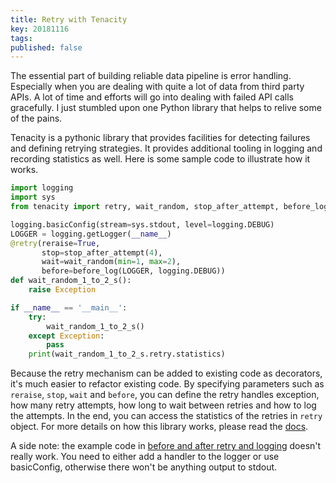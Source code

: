 ```yaml
---
title: Retry with Tenacity
key: 20181116 
tags: 
published: false
---
```


The essential part of building reliable data pipeline is error handling. Especially when you are dealing with quite a lot of data from third party APIs.
A lot of time and efforts will go into dealing with failed API calls gracefully. I just stumbled upon one Python library that helps to relive some of the pains. 

Tenacity is a pythonic library that provides facilities for detecting failures and defining retrying strategies. It provides additional tooling in logging and recording statistics as well. 
Here is some sample code to illustrate how it works. 
```python
import logging
import sys
from tenacity import retry, wait_random, stop_after_attempt, before_log

logging.basicConfig(stream=sys.stdout, level=logging.DEBUG)
LOGGER = logging.getLogger(__name__)
@retry(reraise=True,
       stop=stop_after_attempt(4),
       wait=wait_random(min=1, max=2),
       before=before_log(LOGGER, logging.DEBUG))
def wait_random_1_to_2_s():
    raise Exception

if __name__ == '__main__':
    try:
        wait_random_1_to_2_s()
    except Exception:
        pass
    print(wait_random_1_to_2_s.retry.statistics)

```

Because the retry mechanism can be added to existing code as decorators, it's much easier to refactor existing code. By specifying parameters such as 
`reraise`, `stop`, `wait` and `before`, you can define the retry handles exception, how many retry attempts, how long to wait between retries and how to log 
the attempts. In the end, you can access the statistics of the retries in `retry` object. For more details on how this library works, please read the [docs](https://tenacity.readthedocs.io/en/latest/).

A side note: the example code in [before and after retry and logging](https://tenacity.readthedocs.io/en/latest/#before-and-after-retry-and-logging) doesn't really work. 
You need to either add a handler to the logger or use basicConfig, otherwise there won't be anything output to stdout.   
